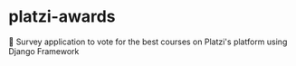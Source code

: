# platzi-awards
📝 Survey application to vote for the best courses on Platzi's platform using Django Framework
